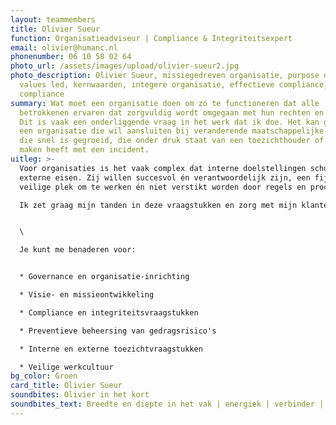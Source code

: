 ```yaml
---
layout: teammembers
title: Olivier Sueur
function: Organisatieadviseur | Compliance & Integriteitsexpert
email: olivier@humanc.nl
phonenumber: 06 10 58 02 64
photo_url: /assets/images/upload/olivier-sueur2.jpg
photo_description: Olivier Sueur, missiegedreven organisatie, purpose driven &
  values led, kernwaarden, integere organisatie, effectieve compliance, ethics &
  compliance
summary: Wat moet een organisatie doen om zó te functioneren dat alle
  betrokkenen ervaren dat zorgvuldig wordt omgegaan met hun rechten en belangen?
  Dit is vaak een onderliggende vraag in het werk dat ik doe. Het kan gaan om
  een organisatie die wil aansluiten bij veranderende maatschappelijke eisen,
  die snel is gegroeid, die onder druk staat van een toezichthouder of die te
  maken heeft met een incident.
uitleg: >-
  Voor organisaties is het vaak complex dat interne doelstellingen schuren met
  externe eisen. Zij willen succesvol én verantwoordelijk zijn, een fijne en
  veilige plek om te werken én niet verstikt worden door regels en procedures. 

  Ik zet graag mijn tanden in deze vraagstukken en zorg met mijn klanten dat zij gezonde en integere organisaties zijn en blijven. Dat doe ik vooral voor commerciële bedrijven, financiële instellingen, zakelijke dienstverleners en overheidsorganisaties.


  \

  Je kunt me benaderen voor: 


  * Governance en organisatie-inrichting

  * Visie- en missieontwikkeling

  * Compliance en integriteitsvraagstukken

  * Preventieve beheersing van gedragsrisico's 

  * Interne en externe toezichtvraagstukken

  * Veilige werkcultuur
bg_color: Groen
card_title: Olivier Sueur
soundbites: Olivier in het kort
soundbites_text: Breedte en diepte in het vak | energiek | verbinder | buitenmens
---
```

